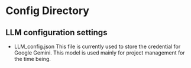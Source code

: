 # Config Directory

## LLM configuration settings
- LLM_config.json
This file is currently used to store the credential for Google Gemini. This model is used mainly for project management for the time being.